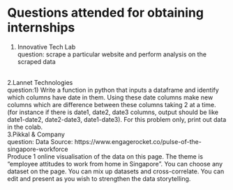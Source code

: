 # Questions attended for obtaining internships
1. Innovative Tech Lab
 <br></t>   question: scrape a particular website and perform analysis on the scraped data
<br>
2.Lannet Technologies
<br></t> question:1) Write a function in python that inputs a dataframe and identify which columns have date in them. Using these date columns make new columns which are difference between these columns taking 2 at a time. (for instance if there is date1, date2, date3 columns, output should be like date1-date2, date2-date3, date1-date3). For this problem only, print out data in the colab.<br>
3.Pikkal & Company
<br></t>question: Data Source: https://www.engagerocket.co/pulse-of-the-singapore-workforce <br>Produce 1 online visualisation of the data on this page. The theme is “employee attitudes to work from home in Singapore”. You can choose any dataset on the page. You can mix up datasets and cross-correlate. You can edit and present as you wish to strengthen the data storytelling.
